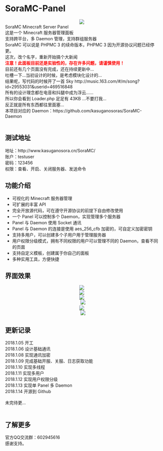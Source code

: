 # SoraMC-Panel
<center>
   <img src="http://ww4.sinaimg.cn/large/0060lm7Tly1fnfh8tr8txj30wl0rs7t8.jpg">
</center>
SoraMC Minecraft Server Panel<br>
这是一个 Minecraft 服务器管理面板<br>
支持跨平台，多 Daemon 管理，支持群组服务器<br>
SoraMC 可以说是 PHPMC 3 的续命版本，PHPMC 3 因为开源协议问题已经停更。<br>
这次，改个名字，重新开始搞个大新闻<br>
<b style="color:#FF0000">注意！此面板目前还是实验性的，存在许多问题，请谨慎使用！</b><br>
目前还有几个页面没有完成，还在持续更新中...<br>
吐槽一下...当初设计的时候，是考虑模块化设计的...<br>
结果呢，写代码的时候开了一首 Sky http://music.163.com/#/m/song?id=29553031&userid=469516848<br>
所有的设计理念都在电音和抖腿中成为浮云......<br>
所以你会看到 Loader.php 足足有 43KB ...不要打我...<br>
反正就是所有东西都往里面塞...<br>
本项目对应的 Daemon：https://github.com/kasuganosoras/SoraMC-Daemon<br>
<br>
<h2>测试地址</h2>
地址：http://www.kasuganosora.cn/SoraMC/<br>
账户：testuser<br>
密码：123456<br>
权限：查看、开启、关闭服务器、发送命令<br>
<h2>功能介绍</h2>
<ul>
  <li>可视化的 Minecraft 服务器管理</li>
  <li>可扩展的丰富 API</li>
  <li>完全开放源代码，可在遵守开源协议的前提下自由修改使用</li>
  <li>一个 Panel 可以控制多个 Daemon，实现管理多个服务器</li>
  <li>Panel 与 Daemon 使用 Socket 通讯</li>
  <li>Panel 与 Daemon 的连接是使用 aes_256_cfb 加密的，可自定义加密密钥</li>
  <li>支持多用户，可以创建多个子用户用于管理服务器</li>
  <li>用户权限分级模式，拥有不同权限的用户可以管理不同的 Daemon，查看不同的页面</li>
  <li>支持自定义模板，创建属于你自己的面板</li>
  <li>多种实用工具，方便快捷</li>
</ul>
<h2>界面效果</h2>
<center>
   <img src="http://ww1.sinaimg.cn/large/0060lm7Tly1fnfhw8iv9lj311y0hyjs7.jpg"><br>
   <img src="http://ww3.sinaimg.cn/large/0060lm7Tly1fnfhw8jfd0j311y0hydgr.jpg"><br>
   <img src="http://ww2.sinaimg.cn/large/0060lm7Tly1fnfhw8jkomj311y0hw75t.jpg"><br>
   <img src="http://ww1.sinaimg.cn/large/0060lm7Tly1fnfhw8j21hj311y0hyab1.jpg"><br>
   <img src="http://ww2.sinaimg.cn/large/0060lm7Tly1fnfhw8jsg2j311y0hy3zq.jpg"><br>
   <img src="http://ww1.sinaimg.cn/large/0060lm7Tly1fnfhw8kt0pj311y0hxt9o.jpg"><br>
</center>
<h2>更新记录</h2>
2018.1.05 开工<br>
2018.1.06 设计基础通讯<br>
2018.1.08 实现通讯加密<br>
2018.1.09 完成基础开服、关服、日志获取功能<br>
2018.1.10 实现多线程<br>
2018.1.11 实现多用户<br>
2018.1.12 实现用户权限分级<br>
2018.1.13 实现单 Panel 多 Daemon<br>
2018.1.14 开源到 Github<br>
<br>
未完待更...<br>
<br>
<h2>了解更多</h2>
官方QQ交流群：602945616<br>
感谢支持。

